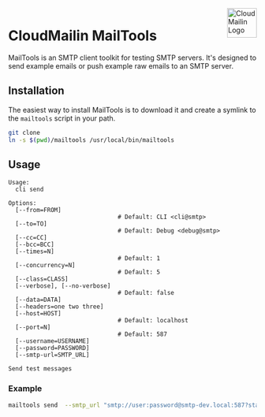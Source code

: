 <a href="https://www.cloudmailin.com">
  <img src="https://assets.cloudmailin.com/assets/favicon.png" alt="CloudMailin Logo" height="60" align="right" title="CloudMailin">
</a>

# CloudMailin MailTools

MailTools is an SMTP client toolkit for testing SMTP servers. It's designed to
send example emails or push example raw emails to an SMTP server.

## Installation

The easiest way to install MailTools is to download it and create a symlink to
the `mailtools` script in your path.

```bash
git clone
ln -s $(pwd)/mailtools /usr/local/bin/mailtools
```

## Usage

```plaintext
Usage:
  cli send

Options:
  [--from=FROM]
                               # Default: CLI <cli@smtp>
  [--to=TO]
                               # Default: Debug <debug@smtp>
  [--cc=CC]
  [--bcc=BCC]
  [--times=N]
                               # Default: 1
  [--concurrency=N]
                               # Default: 5
  [--class=CLASS]
  [--verbose], [--no-verbose]
                               # Default: false
  [--data=DATA]
  [--headers=one two three]
  [--host=HOST]
                               # Default: localhost
  [--port=N]
                               # Default: 587
  [--username=USERNAME]
  [--password=PASSWORD]
  [--smtp-url=SMTP_URL]

Send test messages
```

### Example

```bash
mailtools send  --smtp_url "smtp://user:password@smtp-dev.local:587?starttls=true" --times 20 --concurrency=10 --headers x_cloudmta_layout=test --verbose
```
